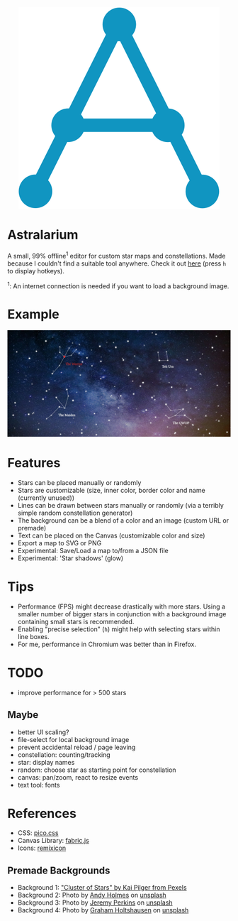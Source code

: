 <p align="center">
    <img src="logo.svg" alt="Astralarium Logo" />
</p>

# Astralarium
A small, 99% offline<sup>1</sup> editor for custom star maps and constellations.
Made because I couldn't find a suitable tool anywhere.
Check it out [here](https://tarenethil.github.io/astralarium/) (press `h` to display hotkeys).

<sup>1</sup>: An internet connection is needed if you want to load a background image.

# Example
<img src="example.jpg" alt="Astralarium Example" />

# Features
* Stars can be placed manually or randomly
* Stars are customizable (size, inner color, border color and name (currently unused))
* Lines can be drawn between stars manually or randomly (via a terribly simple random constellation generator)
* The background can be a blend of a color and an image (custom URL or premade)
* Text can be placed on the Canvas (customizable color and size)
* Export a map to SVG or PNG
* Experimental: Save/Load a map to/from a JSON file
* Experimental: 'Star shadows' (glow)

# Tips
* Performance (FPS) might decrease drastically with more stars. Using a smaller number of bigger stars in conjunction with a background image containing small stars is recommended.
* Enabling "precise selection" (`h`) might help with selecting stars within line boxes.
* For me, performance in Chromium was better than in Firefox.

# TODO
* improve performance for > 500 stars

## Maybe
* better UI scaling?
* file-select for local background image
* prevent accidental reload / page leaving
* constellation: counting/tracking
* star: display names
* random: choose star as starting point for constellation
* canvas: pan/zoom, react to resize events
* text tool: fonts

# References
* CSS: [pico.css](https://picocss.com/)
* Canvas Library: [fabric.js](http://fabricjs.com)
* Icons: [remixicon](https://remixicon.com/)

## Premade Backgrounds
* Background 1: ["Cluster of Stars" by Kai Pilger from Pexels](https://www.pexels.com/photo/cluster-of-stars-1341279/)
* Background 2: Photo by [Andy Holmes](https://unsplash.com/@andyjh07?) on [unsplash](https://unsplash.com/wallpapers/nature/star)
* Background 3: Photo by [Jeremy Perkins](https://unsplash.com/@jeremyperkins) on [unsplash](https://unsplash.com/wallpapers/nature/star)
* Background 4: Photo by [Graham Holtshausen](https://unsplash.com/@freedomstudios) on [unsplash](https://unsplash.com/wallpapers/nature/star)
